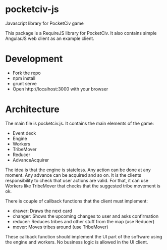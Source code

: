 pocketciv-js
============

Javascript library for PocketCiv game

This package is a RequireJS library for PocketCiv. It also contains simple AngularJS web client as an example client.

Development
========
- Fork the repo
- npm install
- grunt serve
- Open http://localhost:3000 with your browser

Architecture
=========

The main file is pocketciv.js. It contains the main elements of the game:
- Event deck
- Engine
- Workers
 - TribeMover
 - Reducer
 - AdvanceAcquirer

The idea is that the engine is stateless. Any action can be done at any moment. Any advance can be acquired and so on. It is the clients responsibility to check that user actions are valid. For that, it can use Workers like TribeMover that checks that the suggested tribe movement is ok.

There is couple of callback functions that the client must implement:
- drawer: Draws the next card
- changer: Shows the upcoming changes to user and asks confirmation 
- reducer: Reduces tribes and other stuff from the map (use Reducer)
- mover: Moves tribes around (use TribeMover)

These callback function should implement the UI part of the software using the engine and workers. No business logic is allowed in the UI client.
